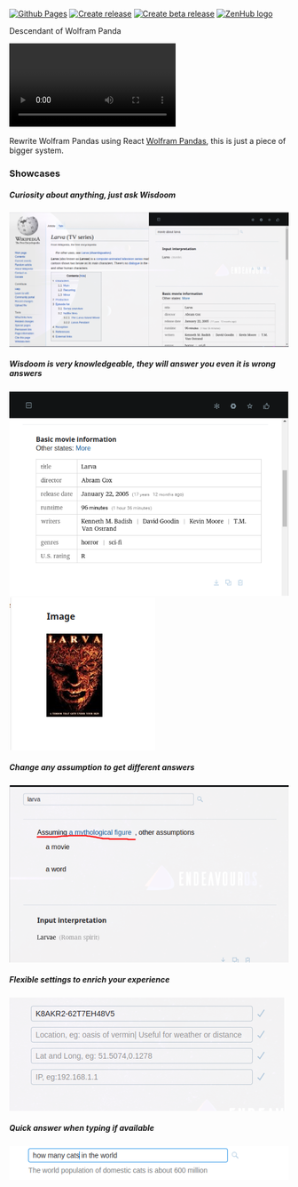 [![Github Pages](https://github.com/nhannht/wisdoom/actions/workflows/github_pages.yml/badge.svg)](https://github.com/nhannht/wisdoom/actions/workflows/github_pages.yml)
[![Create release](https://github.com/nhannht/wisdoom/actions/workflows/release.yml/badge.svg)](https://github.com/nhannht/wisdoom/actions/workflows/release.yml)
[![Create beta release](https://github.com/nhannht/wisdoom/actions/workflows/release-beta.yml/badge.svg)](https://github.com/nhannht/wisdoom/actions/workflows/release-beta.yml)
<a href="https://zenhub.com"><img src="https://dxssrr2j0sq4w.cloudfront.net/3.2.0/img/external/zenhub-badge.png" alt="ZenHub logo"></a>

Descendant of Wolfram Panda

<video controls>
<source src="https://user-images.githubusercontent.com/69144096/211085462-81b60003-da61-4f71-a1d4-821f93afb858.mp4" 
type=video/mp4>
</video>

Rewrite Wolfram Pandas using React [Wolfram Pandas](https://github.com/nhannht/wolfram-panda), this is just a piece of
bigger system.

### Showcases
##### Curiosity about anything, just ask Wisdoom
![pic1](showcases/pic1.png)

##### Wisdoom is very knowledgeable, they will answer you even it is wrong answers
![pic2](showcases/pic2.png)
![pic3](showcases/pic3.png)

##### Change any assumption to get different answers
![pic4](showcases/pic4.png)

##### Flexible settings to enrich your experience
![pic5](showcases/pic5.png)

##### Quick answer when typing if available
![pic6](showcases/pic6.png)